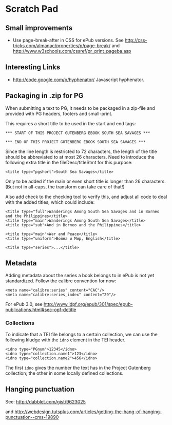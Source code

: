 # Scratch Pad #

## Small improvements ##

  * Use page-break-after in CSS for ePub versions. See http://css-tricks.com/almanac/properties/p/page-break/ and http://www.w3schools.com/cssref/pr_print_pageba.asp

## Interesting Links ##

  * http://code.google.com/p/hyphenator/ Javascript hyphenator.


## Packaging in .zip for PG ##

When submitting a text to PG, it needs to be packaged in a zip-file and provided with PG headers, footers and small-print.

This requires a short title to be used in the start and end tags:

```
*** START OF THIS PROJECT GUTENBERG EBOOK SOUTH SEA SAVAGES ***

*** END OF THIS PROJECT GUTENBERG EBOOK SOUTH SEA SAVAGES ***
```

Since the line length is restricted to 72 characters, the length of the title should be abbreviated to
at most 26 characters. Need to introduce the following extra title in the fileDesc/titleStmt for this purpose:

```
<title type="pgshort">South Sea Savages</title>
```

Only to be added if the main or even short title is longer than 26 characters. (But not in all-caps, the transform can take care of that!)

Also add check to the checking tool to verify this, and adjust all code to deal with the added titles, which could include:

```
<title type="full">Wanderings Among South Sea Savages and in Borneo and the Philippines</title>
<title type="main">Wanderings Among South Sea Savages</title>
<title type="sub">And in Borneo and the Philippines</title>

<title type="main">War and Peace</title>
<title type="uniform">Война и Мир, English</title>

<title type="series">...</title>
```

## Metadata ##

Adding metadata about the series a book belongs to in ePub is not yet standardized. Follow the calibre convention for now:

```
<meta name="calibre:series" content="CAC"/>
<meta name="calibre:series_index" content="29"/>
```

For ePub 3.0, see http://www.idpf.org/epub/301/spec/epub-publications.html#sec-opf-dctitle

### Collections ###

To indicate that a TEI file belongs to a certain collection, we can use the following kludge with the `idno` element in the TEI header.

```
<idno type="PGnum">12345</idno>
<idno type="collection.name1">123</idno>
<idno type="collection.name2">456</idno>
```

The first `idno` gives the number the text has in the Project Gutenberg collection; the other in some locally defined collections.

## Hanging punctuation ##

See: http://dabblet.com/gist/9623025

and http://webdesign.tutsplus.com/articles/getting-the-hang-of-hanging-punctuation--cms-19890
